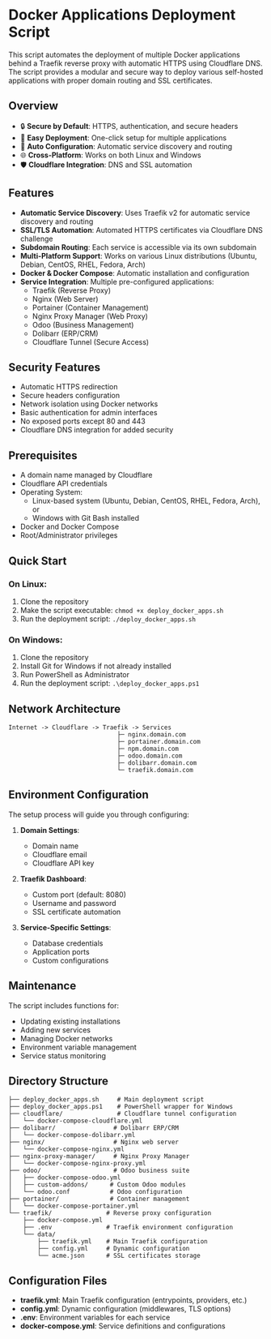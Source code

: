 # Docker Applications Deployment Script

This script automates the deployment of multiple Docker applications behind a Traefik reverse proxy with automatic HTTPS using Cloudflare DNS. The script provides a modular and secure way to deploy various self-hosted applications with proper domain routing and SSL certificates.

## Overview

- 🔒 **Secure by Default**: HTTPS, authentication, and secure headers
- 🚀 **Easy Deployment**: One-click setup for multiple applications
- 🔄 **Auto Configuration**: Automatic service discovery and routing
- 🌐 **Cross-Platform**: Works on both Linux and Windows
- 🛡️ **Cloudflare Integration**: DNS and SSL automation

## Features

- **Automatic Service Discovery**: Uses Traefik v2 for automatic service discovery and routing
- **SSL/TLS Automation**: Automated HTTPS certificates via Cloudflare DNS challenge
- **Subdomain Routing**: Each service is accessible via its own subdomain
- **Multi-Platform Support**: Works on various Linux distributions (Ubuntu, Debian, CentOS, RHEL, Fedora, Arch)
- **Docker & Docker Compose**: Automatic installation and configuration
- **Service Integration**: Multiple pre-configured applications:
  - Traefik (Reverse Proxy)
  - Nginx (Web Server)
  - Portainer (Container Management)
  - Nginx Proxy Manager (Web Proxy)
  - Odoo (Business Management)
  - Dolibarr (ERP/CRM)
  - Cloudflare Tunnel (Secure Access)

## Security Features

- Automatic HTTPS redirection
- Secure headers configuration
- Network isolation using Docker networks
- Basic authentication for admin interfaces
- No exposed ports except 80 and 443
- Cloudflare DNS integration for added security

## Prerequisites

- A domain name managed by Cloudflare
- Cloudflare API credentials
- Operating System:
  - Linux-based system (Ubuntu, Debian, CentOS, RHEL, Fedora, Arch), or
  - Windows with Git Bash installed
- Docker and Docker Compose
- Root/Administrator privileges

## Quick Start

### On Linux:

1. Clone the repository
2. Make the script executable: `chmod +x deploy_docker_apps.sh`
3. Run the deployment script: `./deploy_docker_apps.sh`

### On Windows:

1. Clone the repository
2. Install Git for Windows if not already installed
3. Run PowerShell as Administrator
4. Run the deployment script: `.\deploy_docker_apps.ps1`

## Network Architecture

```
Internet -> Cloudflare -> Traefik -> Services
                              ├─ nginx.domain.com
                              ├─ portainer.domain.com
                              ├─ npm.domain.com
                              ├─ odoo.domain.com
                              ├─ dolibarr.domain.com
                              └─ traefik.domain.com
```

## Environment Configuration

The setup process will guide you through configuring:

1. **Domain Settings**:

   - Domain name
   - Cloudflare email
   - Cloudflare API key

2. **Traefik Dashboard**:

   - Custom port (default: 8080)
   - Username and password
   - SSL certificate automation

3. **Service-Specific Settings**:
   - Database credentials
   - Application ports
   - Custom configurations

## Maintenance

The script includes functions for:

- Updating existing installations
- Adding new services
- Managing Docker networks
- Environment variable management
- Service status monitoring

## Directory Structure

```
├── deploy_docker_apps.sh     # Main deployment script
├── deploy_docker_apps.ps1    # PowerShell wrapper for Windows
├── cloudflare/               # Cloudflare tunnel configuration
│   └── docker-compose-cloudflare.yml
├── dolibarr/                # Dolibarr ERP/CRM
│   └── docker-compose-dolibarr.yml
├── nginx/                   # Nginx web server
│   └── docker-compose-nginx.yml
├── nginx-proxy-manager/     # Nginx Proxy Manager
│   └── docker-compose-nginx-proxy.yml
├── odoo/                    # Odoo business suite
│   ├── docker-compose-odoo.yml
│   ├── custom-addons/      # Custom Odoo modules
│   └── odoo.conf           # Odoo configuration
├── portainer/              # Container management
│   └── docker-compose-portainer.yml
└── traefik/               # Reverse proxy configuration
    ├── docker-compose.yml
    ├── .env               # Traefik environment configuration
    └── data/
        ├── traefik.yml    # Main Traefik configuration
        ├── config.yml     # Dynamic configuration
        └── acme.json      # SSL certificates storage
```

## Configuration Files

- **traefik.yml**: Main Traefik configuration (entrypoints, providers, etc.)
- **config.yml**: Dynamic configuration (middlewares, TLS options)
- **.env**: Environment variables for each service
- **docker-compose.yml**: Service definitions and configurations
